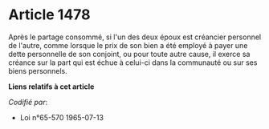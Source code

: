 # Article 1478

Après le partage consommé, si l'un des deux époux est créancier personnel de l'autre, comme lorsque le prix de son bien a été
employé à payer une dette personnelle de son conjoint, ou pour toute autre cause, il exerce sa créance sur la part qui est
échue à celui-ci dans la communauté ou sur ses biens personnels.

**Liens relatifs à cet article**

_Codifié par_:

  - Loi n°65-570 1965-07-13
